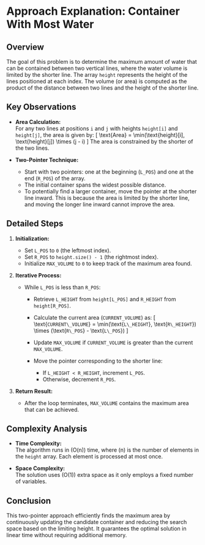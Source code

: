 # Approach Explanation: Container With Most Water

## Overview

The goal of this problem is to determine the maximum amount of water that can be contained between two vertical lines, where the water volume is limited by the shorter line. The array `height` represents the height of the lines positioned at each index. The volume (or area) is computed as the product of the distance between two lines and the height of the shorter line.

## Key Observations

- **Area Calculation:**  
  For any two lines at positions `i` and `j` with heights `height[i]` and `height[j]`, the area is given by:
  \[
  \text{Area} = \min(\text{height}[i], \text{height}[j]) \times (j - i)
  \]
  The area is constrained by the shorter of the two lines.

- **Two-Pointer Technique:**
  - Start with two pointers: one at the beginning (`L_POS`) and one at the end (`R_POS`) of the array.
  - The initial container spans the widest possible distance.
  - To potentially find a larger container, move the pointer at the shorter line inward. This is because the area is limited by the shorter line, and moving the longer line inward cannot improve the area.

## Detailed Steps

1. **Initialization:**

   - Set `L_POS` to `0` (the leftmost index).
   - Set `R_POS` to `height.size() - 1` (the rightmost index).
   - Initialize `MAX_VOLUME` to `0` to keep track of the maximum area found.

2. **Iterative Process:**

   - While `L_POS` is less than `R_POS`:

     - Retrieve `L_HEIGHT` from `height[L_POS]` and `R_HEIGHT` from `height[R_POS]`.
     - Calculate the current area (`CURRENT_VOLUME`) as:
       \[
       \text{`CURRENT\_VOLUME`} = \min(\text{`L\_HEIGHT`}, \text{`R\_HEIGHT`}) \times (\text{`R\_POS`} - \text{`L\_POS`})
       \]

     - Update `MAX_VOLUME` if `CURRENT_VOLUME` is greater than the current `MAX_VOLUME`.
     - Move the pointer corresponding to the shorter line:
       - If `L_HEIGHT < R_HEIGHT`, increment `L_POS`.
       - Otherwise, decrement `R_POS`.

3. **Return Result:**
   - After the loop terminates, `MAX_VOLUME` contains the maximum area that can be achieved.

## Complexity Analysis

- **Time Complexity:**  
  The algorithm runs in \(O(n)\) time, where \(n\) is the number of elements in the `height` array. Each element is processed at most once.

- **Space Complexity:**  
  The solution uses \(O(1)\) extra space as it only employs a fixed number of variables.

## Conclusion

This two-pointer approach efficiently finds the maximum area by continuously updating the candidate container and reducing the search space based on the limiting height. It guarantees the optimal solution in linear time without requiring additional memory.
